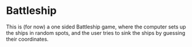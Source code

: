 # Battleship
This is (for now) a one sided Battleship game, where the computer sets up the ships in random spots, and the user tries to sink the ships by guessing their coordinates. 
